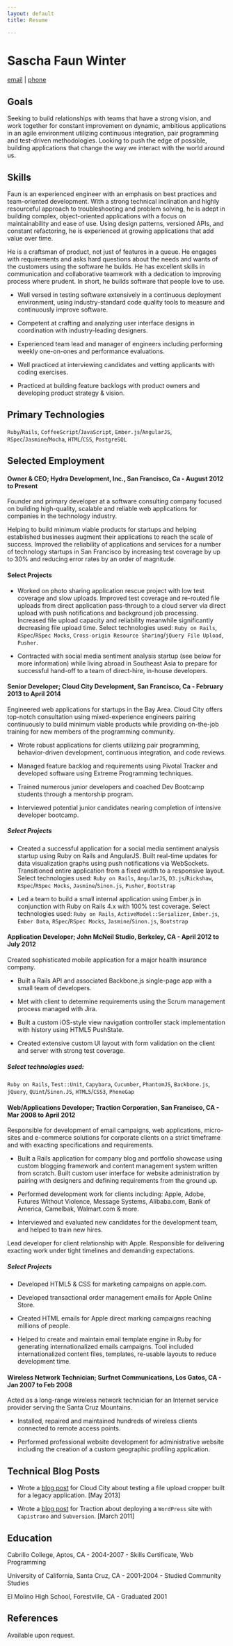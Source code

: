 ```yaml
---
layout: default
title: Resume

---
```

# Sascha Faun Winter

[email](mailto:resume@faun.me)&nbsp;|&nbsp;[phone](tel:8313320905)

## Goals

Seeking to build relationships with teams that have a strong vision, and work together for constant improvement on dynamic, ambitious applications in an agile environment utilizing continuous integration, pair programming and test-driven methodologies. Looking to push the edge of possible, building applications that change the way we interact with the world around us.

## Skills

Faun is an experienced engineer with an emphasis on best practices and team-oriented development. With a strong technical inclination and highly resourceful approach to troubleshooting and problem solving, he is adept in building complex, object-oriented applications with a focus on maintainability and ease of use. Using design patterns, versioned APIs, and constant refactoring, he is experienced at growing applications that add value over time.

He is a craftsman of product, not just of features in a queue. He engages with requirements and asks hard questions about the needs and wants of the customers using the software he builds. He has excellent skills in communication and collaborative teamwork with a dedication to improving process where prudent. In short, he builds software that people love to use.

- Well versed in testing software extensively in a continuous deployment environment, using industry-standard code quality tools to measure and continuously improve software.

- Competent at crafting and analyzing user interface designs in coordination with industry-leading designers.

- Experienced team lead and manager of engineers including performing weekly one-on-ones and performance evaluations.

- Well practiced at interviewing candidates and vetting applicants with coding exercises.

- Practiced at building feature backlogs with product owners and developing product strategy & vision.

## Primary Technologies

`Ruby`/`Rails`, `CoffeeScript`/`JavaScript`, `Ember.js`/`AngularJS`, `RSpec`/`Jasmine`/`Mocha`, `HTML`/`CSS`, `PostgreSQL`

## Selected Employment

#### Owner & CEO; Hydra Development, Inc., San Francisco, Ca - August 2012 to Present

Founder and primary developer at a software consulting company focused on building high-quality, scalable and reliable web applications for companies in the technology industry.

Helping to build minimum viable products for startups and helping established businesses augment their applications to reach the scale of success. Improved the reliability of applications and services for a number of technology startups in San Francisco by increasing test coverage by up to 30% and reducing error rates by an order of magnitude.

#### Select Projects

- Worked on photo sharing application rescue project with low test coverage and slow uploads. Improved test coverage and re-routed file uploads from direct application pass-through to a cloud server via direct upload with push notifications and background job processing. Increased file upload capacity and reliability meanwhile significantly decreasing file upload time. Select technologies used: `Ruby on Rails`, `RSpec`/`RSpec Mocks`, `Cross-origin Resource Sharing`/`jQuery File Upload`, `Pusher`.

- Contracted with social media sentiment analysis startup (see below for more information) while living abroad in Southeast Asia to prepare for successful hand-off to a team of direct-hire, in-house developers. 

#### Senior Developer; Cloud City Development, San Francisco, Ca - February 2013 to April 2014

Engineered web applications for startups in the Bay Area. Cloud City offers top-notch consultation using mixed-experience engineers pairing continuously to build minimum viable products while providing on-the-job training for new members of the programming community. 

- Wrote robust applications for clients utilizing pair programming, behavior-driven development, continuous integration, and code reviews.

- Managed feature backlog and requirements using Pivotal Tracker and developed software using Extreme Programming techniques.

- Trained numerous junior developers and coached Dev Bootcamp students through a mentorship program.

- Interviewed potential junior candidates nearing completion of intensive developer bootcamp.

##### Select Projects

- Created a successful application for a social media sentiment analysis startup using Ruby on Rails and AngularJS. Built real-time updates for data visualization graphs using push notifications via WebSockets. Transitioned entire application from a fixed width to a responsive layout. Select technologies used: `Ruby on Rails`, `AngularJS`, `D3.js`/`Rickshaw`, `RSpec`/`RSpec Mocks`, `Jasmine`/`Sinon.js`, `Pusher`, `Bootstrap`

- Led a team to build a small internal application using Ember.js in conjunction with Ruby on Rails 4.x with 100% test coverage. Select technologies used: `Ruby on Rails`, `ActiveModel::Serializer`, `Ember.js`, `Ember Data`, `RSpec`/`RSpec Mocks`, `Jasmine`/`Sinon.js`, `Bootstrap`

#### Application Developer; John McNeil Studio, Berkeley, CA - April 2012 to July 2012

Created sophisticated mobile application for a major health insurance company.

- Built a Rails API and associated Backbone.js single-page app with a small team of developers.

- Met with client to determine requirements using the Scrum management process managed with Jira.

- Built a custom iOS-style view navigation controller stack implementation with history using HTML5 PushState.

- Created extensive custom UI layout with form validation on the client and server with strong test coverage.

##### Select technologies used:

`Ruby on Rails`, `Test::Unit`, `Capybara`, `Cucumber`, `PhantomJS`, `Backbone.js`, `jQuery`, `QUint`/`Sinon.JS`, `HTML5`/`CSS3`, `PhoneGap`

#### Web/Applications Developer; Traction Corporation, San Francisco, CA - Mar 2008 to April 2012

Responsible for development of email campaigns, web applications, micro-sites and e-commerce solutions for corporate clients on a strict timeframe and with exacting specifications and requirements. 

- Built a Rails application for company blog and portfolio showcase using custom blogging framework and content management system written from scratch. Built custom user interface for website administration by pairing with designers and defining requirements from the ground up.

- Performed development work for clients including: Apple, Adobe, Futures Without Violence, Message Systems, Alibaba.com, Bank of America, Camelbak, Walmart.com & more.

- Interviewed and evaluated new candidates for the development team, and helped to train new hires.

Lead developer for client relationship with Apple. Responsible for delivering exacting work under tight timelines and demanding expectations.

##### Select Projects

- Developed HTML5 & CSS for marketing campaigns on apple.com.

- Developed transactional order management emails for Apple Online Store.

- Created HTML emails for Apple direct marking campaigns reaching millions of people.

- Helped to create and maintain email template engine in Ruby for generating internationalized emails campaigns. Tool included internationalized content files, templates, re-usable layouts to reduce development time.

#### Wireless Network Technician; Surfnet Communications, Los Gatos, CA - Jan 2007 to Feb 2008

Acted as a long-range wireless network technician for an Internet service provider serving the Santa Cruz Mountains.

- Installed, repaired and maintained hundreds of wireless clients connected to remote access points.

- Performed professional website development for administrative website including the creation of a custom geographic profiling application.

## Technical Blog Posts


- Wrote a [blog post](http://blog.cloudcity.io/2013/05/07/testing-paperclip-extensions-in-isolation/) for Cloud City about testing a file upload cropper built for a legacy application. [May 2013]

- Wrote a [blog post](http://www.tractionco.com/blog/95-deploying-wordpress-with-capistrano-and-svn) for Traction about deploying a `WordPress` site with `Capistrano` and `Subversion`. [March 2011]

## Education

Cabrillo College, Aptos, CA - 2004-2007 -  Skills Certificate, Web Programming

University of California, Santa Cruz, CA -  2001-2004  -  Studied Community Studies

El Molino High School, Forestville, CA  -   Graduated 2001

## References

Available upon request.
